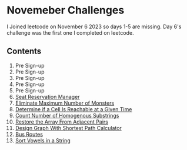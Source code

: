 # Novemeber Challenges
I Joined leetcode on November 6 2023 so days 1-5 are missing.
Day 6's challenge was the first one I completed on leetcode.

## Contents
1. Pre Sign-up
2. Pre Sign-up
3. Pre Sign-up
4. Pre Sign-up
5. Pre Sign-up
6. [Seat Reservation Manager](day_6/README.md)
7. [Eliminate Maximum Number of Monsters](day_7/README.md)
8. [Determine if a Cell Is Reachable at a Given Time](day_8/README.md)
9. [Count Number of Homogenous Substrings](day_9/README.md)
10. [Restore the Array From Adjacent Pairs](day_10/README.md)
11. [Design Graph With Shortest Path Calculator](day_11/README.md)
12. [Bus Routes](day_12/README.md)
13. [Sort Vowels in a String](day_13/README.md)